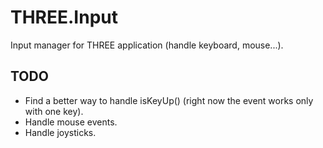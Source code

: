 THREE.Input
===========

Input manager for THREE application (handle keyboard, mouse...).

TODO
----

- Find a better way to handle isKeyUp() (right now the event works only with one key).
- Handle mouse events.
- Handle joysticks.